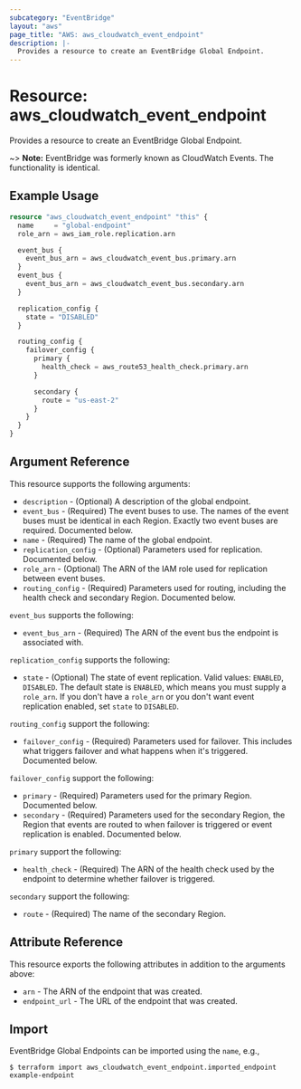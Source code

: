 ```yaml
---
subcategory: "EventBridge"
layout: "aws"
page_title: "AWS: aws_cloudwatch_event_endpoint"
description: |-
  Provides a resource to create an EventBridge Global Endpoint.
---
```


# Resource: aws_cloudwatch_event_endpoint

Provides a resource to create an EventBridge Global Endpoint.

~> **Note:** EventBridge was formerly known as CloudWatch Events. The functionality is identical.

## Example Usage

```terraform
resource "aws_cloudwatch_event_endpoint" "this" {
  name     = "global-endpoint"
  role_arn = aws_iam_role.replication.arn

  event_bus {
    event_bus_arn = aws_cloudwatch_event_bus.primary.arn
  }
  event_bus {
    event_bus_arn = aws_cloudwatch_event_bus.secondary.arn
  }

  replication_config {
    state = "DISABLED"
  }

  routing_config {
    failover_config {
      primary {
        health_check = aws_route53_health_check.primary.arn
      }

      secondary {
        route = "us-east-2"
      }
    }
  }
}
```

## Argument Reference

This resource supports the following arguments:

* `description` - (Optional) A description of the global endpoint.
* `event_bus` - (Required) The event buses to use. The names of the event buses must be identical in each Region. Exactly two event buses are required. Documented below.
* `name` - (Required) The name of the global endpoint.
* `replication_config` - (Optional) Parameters used for replication. Documented below.
* `role_arn` - (Optional) The ARN of the IAM role used for replication between event buses.
* `routing_config` - (Required) Parameters used for routing, including the health check and secondary Region. Documented below.

`event_bus` supports the following:

* `event_bus_arn` - (Required) The ARN of the event bus the endpoint is associated with.

`replication_config` supports the following:

* `state` - (Optional) The state of event replication. Valid values: `ENABLED`, `DISABLED`. The default state is `ENABLED`, which means you must supply a `role_arn`. If you don't have a `role_arn` or you don't want event replication enabled, set `state` to `DISABLED`.

`routing_config` support the following:

* `failover_config` - (Required) Parameters used for failover. This includes what triggers failover and what happens when it's triggered. Documented below.

`failover_config` support the following:

* `primary` - (Required) Parameters used for the primary Region. Documented below.
* `secondary` - (Required) Parameters used for the secondary Region, the Region that events are routed to when failover is triggered or event replication is enabled. Documented below.

`primary` support the following:

* `health_check` - (Required) The ARN of the health check used by the endpoint to determine whether failover is triggered.

`secondary` support the following:

* `route` - (Required) The name of the secondary Region.

## Attribute Reference

This resource exports the following attributes in addition to the arguments above:

* `arn` - The ARN of the endpoint that was created.
* `endpoint_url` - The URL of the endpoint that was created.

## Import

EventBridge Global Endpoints can be imported using the `name`, e.g.,

```shell
$ terraform import aws_cloudwatch_event_endpoint.imported_endpoint example-endpoint
```
